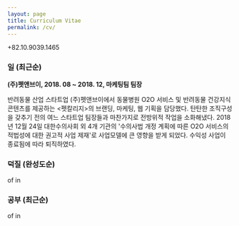```yaml
---
layout: page
title: Curriculum Vitae
permalink: /cv/
---
```


+82.10.9039.1465

### 일 (최근순)

**(주)펫앤브이, 2018. 08 ~ 2018. 12, 마케팅팀 팀장**

반려동물 산업 스타트업 (주)펫앤브이에서 동물병원 O2O 서비스 및 반려동물 건강지식 콘텐츠를 제공하는 <펫칼리지>의 브랜딩, 마케팅, 웹 기획을 담당했다. 탄탄한 조직구성을 갖추기 전의 여느 스타트업 팀장들과 마찬가지로 전방위적 작업을 소화해냈다. 2018년 12월 24일 대한수의사회 외 4개 기관의 '수의사법 개정 계획에 따른 O2O 서비스의 적법성에 대한 권고적 사업 제재'로 사업모델에 큰 영향을 받게 되었다. 수익성 사업이 종료됨에 따라 퇴직하였다.



### 덕질 (완성도순)

of in

### 공부 (최근순)

of in